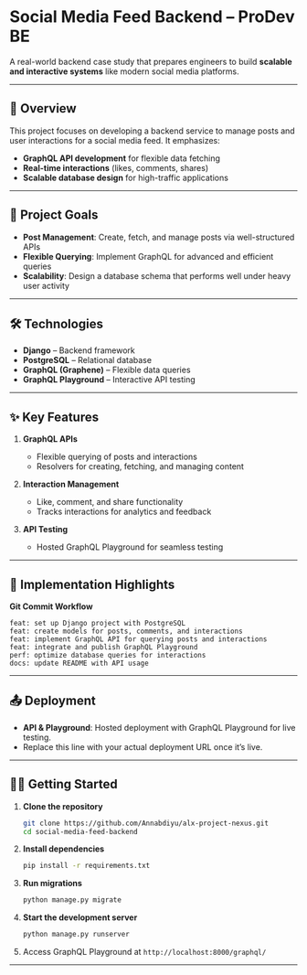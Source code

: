

# Social Media Feed Backend – ProDev BE

A real-world backend case study that prepares engineers to build **scalable and interactive systems** like modern social media platforms.

---

## 📌 Overview

This project focuses on developing a backend service to manage posts and user interactions for a social media feed.
It emphasizes:

* **GraphQL API development** for flexible data fetching
* **Real-time interactions** (likes, comments, shares)
* **Scalable database design** for high-traffic applications

---

## 🎯 Project Goals

* **Post Management**: Create, fetch, and manage posts via well-structured APIs
* **Flexible Querying**: Implement GraphQL for advanced and efficient queries
* **Scalability**: Design a database schema that performs well under heavy user activity

---

## 🛠️ Technologies

* **Django** – Backend framework
* **PostgreSQL** – Relational database
* **GraphQL (Graphene)** – Flexible data queries
* **GraphQL Playground** – Interactive API testing

---

## ✨ Key Features

1. **GraphQL APIs**

   * Flexible querying of posts and interactions
   * Resolvers for creating, fetching, and managing content

2. **Interaction Management**

   * Like, comment, and share functionality
   * Tracks interactions for analytics and feedback

3. **API Testing**

   * Hosted GraphQL Playground for seamless testing

---

## 🚀 Implementation Highlights

**Git Commit Workflow**

```
feat: set up Django project with PostgreSQL  
feat: create models for posts, comments, and interactions  
feat: implement GraphQL API for querying posts and interactions  
feat: integrate and publish GraphQL Playground  
perf: optimize database queries for interactions  
docs: update README with API usage  
```

---

## 📤 Deployment

* **API & Playground**: Hosted deployment with GraphQL Playground for live testing.
* Replace this line with your actual deployment URL once it’s live.

---



## 🧑‍💻 Getting Started

1. **Clone the repository**

   ```bash
   git clone https://github.com/Annabdiyu/alx-project-nexus.git
   cd social-media-feed-backend
   ```
2. **Install dependencies**

   ```bash
   pip install -r requirements.txt
   ```
3. **Run migrations**

   ```bash
   python manage.py migrate
   ```
4. **Start the development server**

   ```bash
   python manage.py runserver
   ```
5. Access GraphQL Playground at `http://localhost:8000/graphql/`

---


